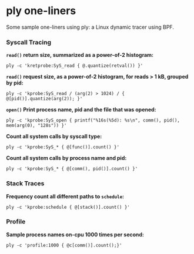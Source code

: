 # ply one-liners

Some sample one-liners using ply: a Linux dynamic tracer using BPF.

### Syscall Tracing

**`read()` return size, summarized as a power-of-2 histogram:**
```
ply -c 'kretprobe:SyS_read { @.quantize(retval()) }'
```

**`read()` request size, as a power-of-2 histogram, for reads > 1 kB, grouped by pid:**
```
ply -c 'kprobe:SyS_read / (arg(2) > 1024) / { @[pid()].quantize(arg(2)); }'
```

**`open()` Print process name, pid and the file that was opened:**
```
ply -c 'kprobe:SyS_open { printf("%16s(%5d): %s\n", comm(), pid(), mem(arg(0), "128s")) }'
```

**Count all system calls by syscall type:**
```
ply -c 'kprobe:SyS_* { @[func()].count() }'
```

**Count all system calls by process name and pid:**
```
ply -c 'kprobe:SyS_* { @[comm(), pid()].count() }'
```

### Stack Traces

**Frequency count all different paths to `schedule`:**
```
ply -c 'kprobe:schedule { @[stack()].count() }'
```

### Profile

**Sample process names on-cpu 1000 times per second:**
```
ply -c 'profile:1000 { @c[comm()].count();}'
```

